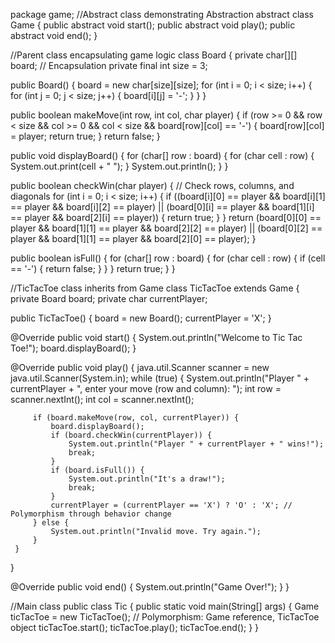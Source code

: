 package game;
//Abstract class demonstrating Abstraction
abstract class Game {
 public abstract void start();
 public abstract void play();
 public abstract void end();
}

//Parent class encapsulating game logic
class Board {
 private char[][] board; // Encapsulation
 private final int size = 3;

 public Board() {
     board = new char[size][size];
     for (int i = 0; i < size; i++) {
         for (int j = 0; j < size; j++) {
             board[i][j] = '-';
         }
     }
 }

 public boolean makeMove(int row, int col, char player) {
     if (row >= 0 && row < size && col >= 0 && col < size && board[row][col] == '-') {
         board[row][col] = player;
         return true;
     }
     return false;
 }

 public void displayBoard() {
     for (char[] row : board) {
         for (char cell : row) {
             System.out.print(cell + " ");
         }
         System.out.println();
     }
 }

 public boolean checkWin(char player) {
     // Check rows, columns, and diagonals
     for (int i = 0; i < size; i++) {
         if ((board[i][0] == player && board[i][1] == player && board[i][2] == player) ||
             (board[0][i] == player && board[1][i] == player && board[2][i] == player)) {
             return true;
         }
     }
     return (board[0][0] == player && board[1][1] == player && board[2][2] == player) ||
            (board[0][2] == player && board[1][1] == player && board[2][0] == player);
 }

 public boolean isFull() {
     for (char[] row : board) {
         for (char cell : row) {
             if (cell == '-') {
                 return false;
             }
         }
     }
     return true;
 }
}

//TicTacToe class inherits from Game
class TicTacToe extends Game {
 private Board board;
 private char currentPlayer;

 public TicTacToe() {
     board = new Board();
     currentPlayer = 'X';
 }

 @Override
 public void start() {
     System.out.println("Welcome to Tic Tac Toe!");
     board.displayBoard();
 }

 @Override
 public void play() {
     java.util.Scanner scanner = new java.util.Scanner(System.in);
     while (true) {
         System.out.println("Player " + currentPlayer + ", enter your move (row and column): ");
         int row = scanner.nextInt();
         int col = scanner.nextInt();

         if (board.makeMove(row, col, currentPlayer)) {
             board.displayBoard();
             if (board.checkWin(currentPlayer)) {
                 System.out.println("Player " + currentPlayer + " wins!");
                 break;
             }
             if (board.isFull()) {
                 System.out.println("It's a draw!");
                 break;
             }
             currentPlayer = (currentPlayer == 'X') ? 'O' : 'X'; // Polymorphism through behavior change
         } else {
             System.out.println("Invalid move. Try again.");
         }
     }
 }

 @Override
 public void end() {
     System.out.println("Game Over!");
 }
}

//Main class
public class Tic {
 public static void main(String[] args) {
     Game ticTacToe = new TicTacToe(); // Polymorphism: Game reference, TicTacToe object
     ticTacToe.start();
     ticTacToe.play();
     ticTacToe.end();
 }
}
